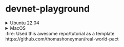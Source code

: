 # devnet-playground

<details>
  <summary> Ubuntu 22.04 </summary>


  - [Docker install](#docker-install)
  - [Install Nix](#install-nix)
  - [Devnet deployment](#devnet-deployment)

<a id="Docker install"></a>
## [Docker](https://docs.docker.com/engine/install/ubuntu/) install
1. Uninstall old versions (skip if docker never installed)
```console
sudo apt-get remove docker docker-engine docker.io containerd runc
```
1a.  if fails try this:
```console
sudo apt-get purge docker-ce docker-ce-cli containerd.io docker-compose-plugin
```
```console
sudo rm -rf /var/lib/docker
sudo rm -rf /var/lib/containerd
```
2. Install using repository
```console
sudo apt-get update
sudo apt-get install \
    ca-certificates \
    curl \
    gnupg \
    lsb-release
```

3. Add Docker’s official GPG key:
```console 
sudo mkdir -p /etc/apt/keyrings
curl -fsSL https://download.docker.com/linux/ubuntu/gpg | sudo gpg --dearmor -o /etc/apt/keyrings/docker.gpg
```
4. Use the following command to set up the repository:
```console
echo \
  "deb [arch=$(dpkg --print-architecture) signed-by=/etc/apt/keyrings/docker.gpg] https://download.docker.com/linux/ubuntu \
  $(lsb_release -cs) stable" | sudo tee /etc/apt/sources.list.d/docker.list > /dev/null
```
5. Update the `apt` package index:
```console
sudo apt-get update
```
6. Install Docker Engine, containerd, and Docker Compose.
```console
sudo apt-get install docker-ce docker-ce-cli containerd.io docker-compose-plugin
```
7. Confirm docker compose install
```console
docker compose version
```

<a id="nix-install"></a>
## Install [Nix](https://nixos.org/download.html)

1. Multi-user installation:
```console
sh <(curl -L https://nixos.org/nix/install) --daemon
```

<a id="devnet-deploy"></a>
## Devnet deployment
1. Clone repo
```console
git clone https://github.com/tellor-io/Tellorflex-kadena.git
cd Tellorflex-kadena/devnet-playground
find scripts -type f -exec chmod +x {} +
```
2. Enter to nix environment
```console
nix-shell
```
3. Deployments
```
# start devnet
devnet-start

# deploy iflex and igovernance
deploy-interfaces

# deploy governance contract
governance-deploy

# deploy tellorflex contract
tellorflex-deploy

# initialize both tellorflex and governance
init-module

# reset devnet and start over
devnet-clean && devnet-start
```
</details>

<details>
  <summary> MacOS </summary>
</details>
:fire: Used this awesome repo/tutorial as a template
https://github.com/thomashoneyman/real-world-pact
